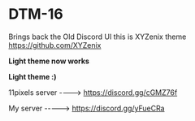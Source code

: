 # DTM-16
Brings back the Old Discord UI this is XYZenix theme https://github.com/XYZenix

**Light theme now works** 

**Light theme :)**

11pixels server ----> https://discord.gg/cGMZ76f

My server -----> https://discord.gg/yFueCRa

